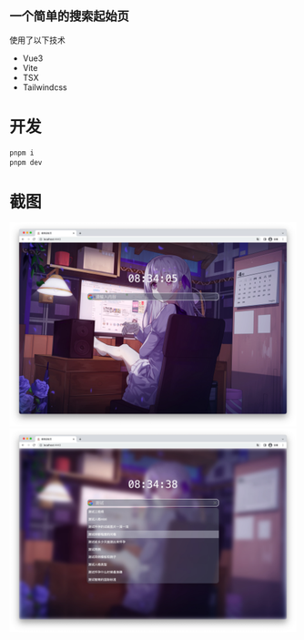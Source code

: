 ## 一个简单的搜索起始页

使用了以下技术

- Vue3
- Vite
- TSX
- Tailwindcss

# 开发

```sh
pnpm i
pnpm dev
```

# 截图

<p align="middle">
<img src="https://github.com/Elmge/search-start-page/blob/master/images/image3.jpg" width="1000" alt="界面" />
<img src="https://github.com/Elmge/search-start-page/blob/master/images/image4.jpg" width="1000" alt="搜索" />
</p>


